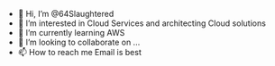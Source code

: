 - 👋 Hi, I’m @64Slaughtered
- 👀 I’m interested in Cloud Services and architecting Cloud solutions
- 🌱 I’m currently learning AWS
- 💞️ I’m looking to collaborate on ...
- 📫 How to reach me Email is best

<!---
64Slaughtered/64Slaughtered is a ✨ special ✨ repository because its `README.md` (this file) appears on your GitHub profile.
You can click the Preview link to take a look at your changes.
--->
